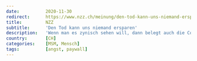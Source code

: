 ```yaml
---
date:          2020-11-30
redirect:      https://www.nzz.ch/meinung/den-tod-kann-uns-niemand-ersparen-ld.1588851
title:         NZZ
subtitle:      'Den Tod kann uns niemand ersparen'
description:   'Wenn man es zynisch sehen will, dann belegt auch die Corona-Pandemie die Unfähigkeit der modernen Gesellschaft, den Gedanken an das eigene Ende auszuhalten. Dort, wo wir um jeden Preis verhindern wollen, dass auch nur irgendjemand an Corona stirbt.'
country:       [CH]
categories:    [MSM, Mensch]
tags:          [angst, paywall]
---
```

